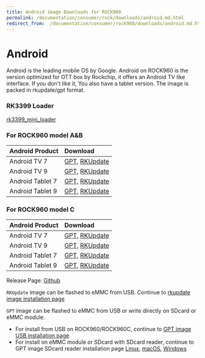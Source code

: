 ```yaml
---
title: Android image Downloads for ROCK960
permalink: /documentation/consumer/rock/downloads/android.md.html
redirect_from:  /documentation/consumer/rock960/downloads/android.md.html
---
```


# Android

Android is the leading mobile OS by Google. Android on ROCK960 is the version optimized for OTT box by Rockchip, it offers an Android TV like interface. If you don't like it, You also have a tablet version. The image is packed in rkupdate/gpt format.

### RK3399 Loader
[rk3399_mini_loader](http://rock.sh/rock960-mini-loader-download)

### For ROCK960 model A&B

| Android Product |  Download  |
|:------------------|:------------------------------------|
| Android TV 7 | [GPT,](http://rock.sh/rock960-ab-android7-tv-gpt-download) [RKUpdate](http://rock.sh/rock960-ab-android7-tv-download)|
| Android TV 9 | [GPT,](http://rock.sh/rock960-ab-android9-tv-gpt-download) [RKUpdate](http://rock.sh/rock960-ab-android9-tv-download)|
| Android Tablet 7 | [GPT,](http://rock.sh/rock960-ab-android7-gpt-download) [RKUpdate](http://rock.sh/rock960-ab-android7-download)|
| Android Tablet 9 | [GPT,](http://rock.sh/rock960-ab-android9-gpt-download) [RKUpdate](http://rock.sh/rock960-ab-android9-download)|

### For ROCK960 model C

| Android Product |  Download  |
|:------------------|:------------------------------------|
| Android TV 7 | [GPT,](http://rock.sh/rock960-c-android7-tv-gpt-download) [RKUpdate](http://rock.sh/rock960-c-android7-tv-download)|
| Android TV 9 | [GPT,](http://rock.sh/rock960-c-android9-tv-gpt-download) [RKUpdate](http://rock.sh/rock960-c-android9-tv-download)|
| Android Tablet 7 | [GPT,](http://rock.sh/rock960-c-android7-gpt-download) [RKUpdate](http://rock.sh/rock960-c-android7-download)|
| Android Tablet 9 | [GPT,](http://rock.sh/rock960-c-android9-gpt-download) [RKUpdate](http://rock.sh/rock960-c-android9-download)|


Release Page: [Github](https://github.com/96rocks/manifests/releases)

`RKUpdate` image can be flashed to eMMC from USB. Continue to [rkupdate image installation page](../installation/linux-upgrade_tool.md)

`GPT` image can be flashed to eMMC from USB or write directly on SDcard or eMMC module.


- For install from USB on ROCK960/ROCK960C, continue to [GPT image USB installation page](../installation/linux-mac-rkdeveloptool-android.md)
- For install on eMMC module or SDcard with SDcard reader, continue to GPT image SDcard reader installation page [Linux](../installation/linux-sd.md), [macOS](../installation/mac-sd.md), [Windows](../installation/windows-sd.md)
